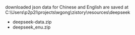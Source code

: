 
downloaded json data for Chinese and English
are saved at C:\Users\p2p2l\projects\wgong\zistory\resources\deepseek
- deepseek-data.zip
- deepseek_enu.zip

